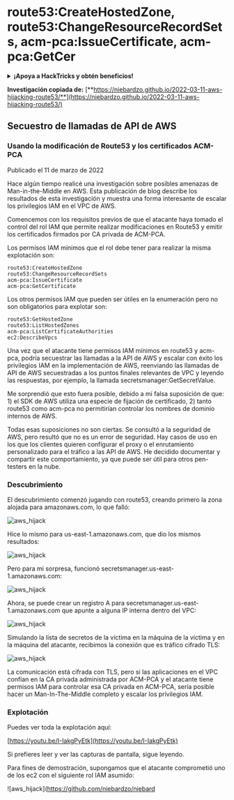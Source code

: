 # route53:CreateHostedZone, route53:ChangeResourceRecordSets, acm-pca:IssueCertificate, acm-pca:GetCer

<details>

<summary><strong>¡Apoya a HackTricks y obtén beneficios!</strong></summary>

* Si quieres ver a tu **empresa anunciada en HackTricks** o si quieres acceder a la **última versión de PEASS o descargar HackTricks en PDF** ¡Consulta los [**PLANES DE SUSCRIPCIÓN**](https://github.com/sponsors/carlospolop)!
* Obtén el [**oficial PEASS & HackTricks swag**](https://peass.creator-spring.com)
* Descubre [**The PEASS Family**](https://opensea.io/collection/the-peass-family), nuestra colección de exclusivos [**NFTs**](https://opensea.io/collection/the-peass-family)
* **Únete al** 💬 [**grupo de Discord**](https://discord.gg/hRep4RUj7f) o al [**grupo de telegram**](https://t.me/peass) o **sígueme** en **Twitter** 🐦 [**@carlospolopm**](https://twitter.com/carlospolopm).
* **Comparte tus trucos de hacking enviando PRs a los repositorios de GitHub de** [**HackTricks**](https://github.com/carlospolop/hacktricks) y [**HackTricks Cloud**](https://github.com/carlospolop/hacktricks-cloud).

</details>

**Investigación copiada de:** [**https://niebardzo.github.io/2022-03-11-aws-hijacking-route53/**](https://niebardzo.github.io/2022-03-11-aws-hijacking-route53/)

## Secuestro de llamadas de API de AWS

### Usando la modificación de Route53 y los certificados ACM-PCA

Publicado el 11 de marzo de 2022

Hace algún tiempo realicé una investigación sobre posibles amenazas de Man-in-the-Middle en AWS. Esta publicación de blog describe los resultados de esta investigación y muestra una forma interesante de escalar los privilegios IAM en el VPC de AWS.

Comencemos con los requisitos previos de que el atacante haya tomado el control del rol IAM que permite realizar modificaciones en Route53 y emitir los certificados firmados por CA privada de ACM-PCA.

Los permisos IAM mínimos que el rol debe tener para realizar la misma explotación son:

```
route53:CreateHostedZone
route53:ChangeResourceRecordSets
acm-pca:IssueCertificate
acm-pca:GetCertificate
```

Los otros permisos IAM que pueden ser útiles en la enumeración pero no son obligatorios para explotar son:

```
route53:GetHostedZone
route53:ListHostedZones
acm-pca:ListCertificateAuthorities
ec2:DescribeVpcs
```

Una vez que el atacante tiene permisos IAM mínimos en route53 y acm-pca, podría secuestrar las llamadas a la API de AWS y escalar con éxito los privilegios IAM en la implementación de AWS, reenviando las llamadas de API de AWS secuestradas a los puntos finales relevantes de VPC y leyendo las respuestas, por ejemplo, la llamada secretsmanager:GetSecretValue.

Me sorprendió que esto fuera posible, debido a mi falsa suposición de que: 1) el SDK de AWS utiliza una especie de fijación de certificado, 2) tanto route53 como acm-pca no permitirían controlar los nombres de dominio internos de AWS.

Todas esas suposiciones no son ciertas. Se consultó a la seguridad de AWS, pero resultó que no es un error de seguridad. Hay casos de uso en los que los clientes quieren configurar el proxy o el enrutamiento personalizado para el tráfico a las API de AWS. He decidido documentar y compartir este comportamiento, ya que puede ser útil para otros pen-testers en la nube.

### Descubrimiento <a href="#discovery" id="discovery"></a>

El descubrimiento comenzó jugando con route53, creando primero la zona alojada para amazonaws.com, lo que falló:

![aws\_hijack](https://github.com/niebardzo/niebardzo.github.io/raw/master/img/2022-03-11-aws-hijack\_1.png)

Hice lo mismo para us-east-1.amazonaws.com, que dio los mismos resultados:

![aws\_hijack](https://github.com/niebardzo/niebardzo.github.io/raw/master/img/2022-03-11-aws-hijack\_2.png)

Pero para mi sorpresa, funcionó secretsmanager.us-east-1.amazonaws.com:

![aws\_hijack](https://github.com/niebardzo/niebardzo.github.io/raw/master/img/2022-03-11-aws-hijack\_3.png)

Ahora, se puede crear un registro A para secretsmanager.us-east-1.amazonaws.com que apunte a alguna IP interna dentro del VPC:

![aws\_hijack](https://github.com/niebardzo/niebardzo.github.io/raw/master/img/2022-03-11-aws-hijack\_4.png)

Simulando la lista de secretos de la víctima en la máquina de la víctima y en la máquina del atacante, recibimos la conexión que es tráfico cifrado TLS:

![aws\_hijack](https://github.com/niebardzo/niebardzo.github.io/raw/master/img/2022-03-11-aws-hijack\_5.png)

La comunicación está cifrada con TLS, pero si las aplicaciones en el VPC confían en la CA privada administrada por ACM-PCA y el atacante tiene permisos IAM para controlar esa CA privada en ACM-PCA, sería posible hacer un Man-In-The-Middle completo y escalar los privilegios IAM.

### Explotación <a href="#exploitation" id="exploitation"></a>

Puedes ver toda la explotación aquí:

[https://youtu.be/I-IakgPyEtk](https://youtu.be/I-IakgPyEtk)

Si prefieres leer y ver las capturas de pantalla, sigue leyendo.

Para fines de demostración, supongamos que el atacante comprometió uno de los ec2 con el siguiente rol IAM asumido:

![aws\_hijack](https://github.com/niebardzo/niebard
